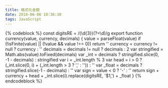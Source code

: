 ```yaml
---
title: 格式化金额
date: 2018-06-06 10:36:10
tags: JavaScript
---
```

{% codeblock %}
const digitsRE = /(\d{3})(?=\d)/g
export function currency(value, currency, decimals) {
  value = parseFloat(value)
  if (!isFinite(value) || (!value && value !== 0)) return ''
  currency = currency != null ? currency : ''
  decimals = decimals != null ? decimals : 2
  var stringified = Math.abs(value).toFixed(decimals)
  var _int = decimals ?
    stringified.slice(0, -1 - decimals) :
    stringified
  var i = _int.length % 3
  var head = i > 0 ?
    (_int.slice(0, i) + (_int.length > 3 ? ',' : '')) :
    ''
  var _float = decimals ?
    stringified.slice(-1 - decimals) :
    ''
  var sign = value < 0 ? '-' : ''
  return sign + currency + head +
    _int.slice(i).replace(digitsRE, '$1,') +
    _float
}
{% endcodeblock %}
